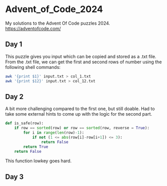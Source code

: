# Advent_of_Code_2024
My solutions to the Advent Of Code puzzles 2024. https://adventofcode.com/

## Day 1

This puzzle gives you input which can be copied and stored as a .txt file. From the .txt file, we can get the first and second rows of number using the following shell commands:

```bash
awk '{print $1}' input.txt > col_1.txt
awk '{print $12}' input.txt > col_12.txt
```

## Day 2

A bit more challenging compared to the first one, but still doable. Had to take some external hints to come up with the logic for the second part. 

```python
def is_safe(row):
    if row == sorted(row) or row == sorted(row, reverse = True):
        for i in range(len(row)-1):
            if not (1 <= abs(row[i]-row[i+1]) <= 3):
                return False
        return True
    return False
```
This function lowkey goes hard. 

## Day 3

